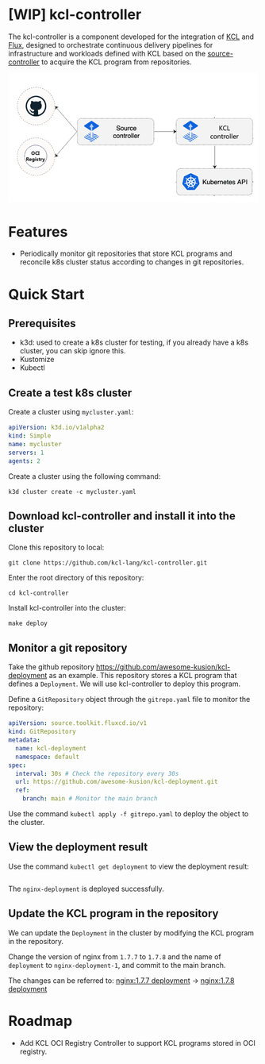 # [WIP] kcl-controller

The kcl-controller is a component developed for the integration of [KCL](https://github.com/kcl-lang/kcl) and [Flux](https://github.com/fluxcd/flux2), designed to orchestrate continuous delivery pipelines for infrastructure and workloads defined with KCL based on the [source-controller](https://github.com/fluxcd/source-controller) to acquire the KCL program from repositories.

![overview](./docs/img/overview.png)

# Features

- Periodically monitor git repositories that store KCL programs and reconcile k8s cluster status according to changes in git repositories.

# Quick Start

## Prerequisites

- k3d: used to create a k8s cluster for testing, if you already have a k8s cluster, you can skip ignore this.
- Kustomize
- Kubectl

## Create a test k8s cluster

Create a cluster using `mycluster.yaml`:

```yaml
apiVersion: k3d.io/v1alpha2
kind: Simple
name: mycluster
servers: 1
agents: 2
```

Create a cluster using the following command:

```shell
k3d cluster create -c mycluster.yaml
```

## Download kcl-controller and install it into the cluster

Clone this repository to local:

```shell
git clone https://github.com/kcl-lang/kcl-controller.git
```

Enter the root directory of this repository:

```shell
cd kcl-controller
```

Install kcl-controller into the cluster:

```shell
make deploy
```

## Monitor a git repository

Take the github repository https://github.com/awesome-kusion/kcl-deployment as an example. This repository stores a KCL program that defines a `Deployment`. We will use kcl-controller to deploy this program.

Define a `GitRepository` object through the `gitrepo.yaml` file to monitor the repository:

```yaml
apiVersion: source.toolkit.fluxcd.io/v1
kind: GitRepository
metadata:
  name: kcl-deployment
  namespace: default
spec:
  interval: 30s # Check the repository every 30s
  url: https://github.com/awesome-kusion/kcl-deployment.git
  ref:
    branch: main # Monitor the main branch
```

Use the command `kubectl apply -f gitrepo.yaml` to deploy the object to the cluster.

## View the deployment result

Use the command `kubectl get deployment` to view the deployment result:

```shell

```

The `nginx-deployment` is deployed successfully.

## Update the KCL program in the repository

We can update the `Deployment` in the cluster by modifying the KCL program in the repository.

Change the version of nginx from `1.7.7` to `1.7.8` and the name of `deployment` to `nginx-deployment-1`, and commit to the main branch.

The changes can be referred to: [nginx:1.7.7 deployment]() -> [nginx:1.7.8 deployment]()

# Roadmap

- Add KCL OCI Registry Controller to support KCL programs stored in OCI registry.
